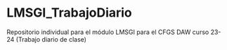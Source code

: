 # LMSGI_TrabajoDiario
Repositorio individual para el módulo LMSGI para el CFGS DAW curso 23-24 (Trabajo diario de clase)

